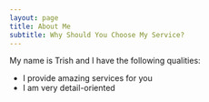 ```yaml
---
layout: page
title: About Me
subtitle: Why Should You Choose My Service?
---
```


My name is Trish and I have the following qualities:

- I provide amazing services for you
- I am very detail-oriented


